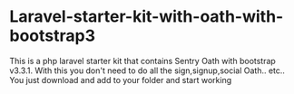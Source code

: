 Laravel-starter-kit-with-oath-with-bootstrap3
=============================================

This is a php laravel starter kit that contains Sentry Oath with bootstrap v3.3.1. With this you don't need to do all the sign,signup,social Oath.. etc.. You just download and  add to your folder and start working
